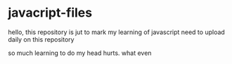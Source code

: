 # javacript-files

hello, this repository is jut to mark my learning of javascript
need to upload daily on this repository

so much learning to do my head hurts. what even